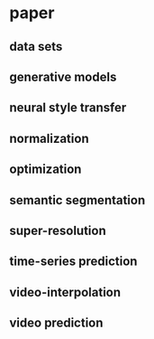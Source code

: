 # paper

## data sets  

## generative models  

## neural style transfer  

## normalization

## optimization


## semantic segmentation

## super-resolution

## time-series prediction  

## video-interpolation

## video prediction  



